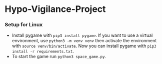 # Hypo-Vigilance-Project

### Setup for Linux

- Install pygame with `pip3 install pygame`. If you want to use a virtual environment, use `python3 -m venv venv` then
activate the environment with `source venv/bin/activate`. Now you can install pygame with 
`pip3 install -r requirements.txt`. 
- To start the game run `python3 space_game.py`.
